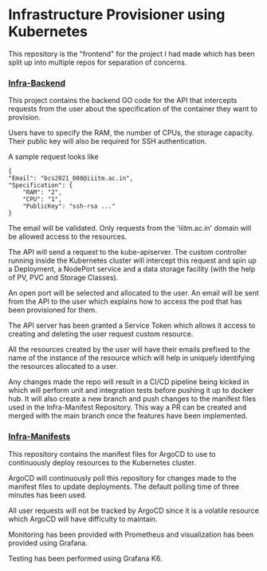 # Infrastructure Provisioner using Kubernetes

This repository is the "frontend" for the project I had made which has been split up into multiple repos for separation of concerns.

### [Infra-Backend](https://github.com/Jay179-sudo/Infra-Backend)
This project contains the backend GO code for the API that intercepts requests from the user about the specification of the container they want to provision.

Users have to specify the RAM, the number of CPUs, the storage capacity. Their public key will also be required for SSH authentication.

A sample request looks like

    {
	"Email": "bcs2021_080@iiitm.ac.in",
	"Specification": {
		"RAM": "2",
		"CPU": "1",
		"PublicKey": "ssh-rsa ..."
	}
	 

   
The email will be validated. Only requests from the 'iiitm.ac.in' domain will be allowed access to the resources.

The API will send a request to the kube-apiserver. The custom controller running inside the Kubernetes cluster will intercept this request and spin up a Deployment, a NodePort service and a data storage facility (with the help of PV, PVC and Storage Classes).

An open port will be selected and allocated to the user. An email will be sent from the API to the user which explains how to access the pod that has been provisioned for them.

The API server has been granted a Service Token which allows it access to creating and deleting the user request custom resource.

All the resources created by the user will  have their emails prefixed to the name of the instance of the resource which will help in uniquely identifying the resources allocated to a user.

Any changes made the repo will result in a CI/CD pipeline being kicked in which will perform unit and integration tests before pushing it up to docker hub. It will also create a new branch and push changes to the manifest files used in the Infra-Manifest Repository. This way a PR can be created and merged with the main branch once the features have been implemented. 


### [Infra-Manifests](https://github.com/Jay179-sudo/Infra-Manifests)


This repository contains the manifest files for ArgoCD to use to continuously deploy resources to the Kubernetes cluster. 

ArgoCD will continuously poll this repository for changes made to the manifest files to update deployments. The default polling time of three minutes has been used.

All user requests will not be tracked by ArgoCD since it is a volatile resource which ArgoCD will have difficulty to maintain.

Monitoring has been provided with Prometheus and visualization has been provided using Grafana. 

Testing has been performed using Grafana K6.
